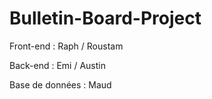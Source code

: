 # Bulletin-Board-Project

Front-end : Raph / Roustam

Back-end : Emi / Austin

Base de données  : Maud
